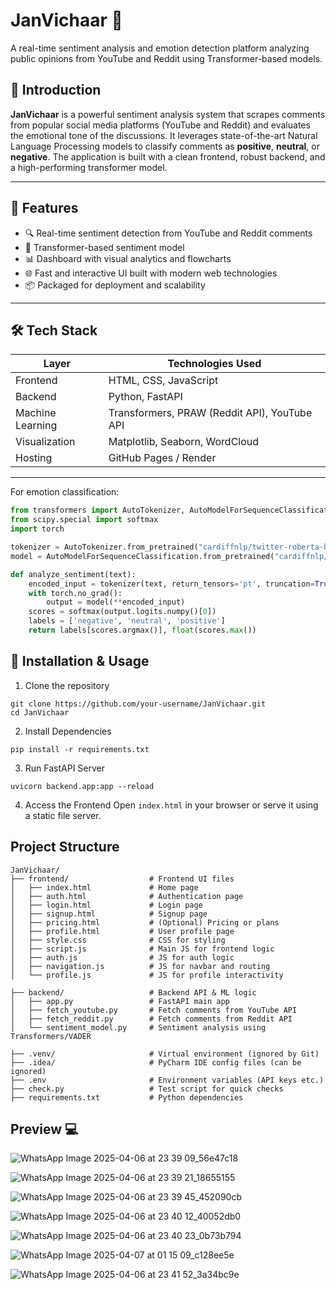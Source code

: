 # JanVichaar 🎯
A real-time sentiment analysis and emotion detection platform analyzing public opinions from YouTube and Reddit using Transformer-based models.

## 🚀 Introduction

**JanVichaar** is a powerful sentiment analysis system that scrapes comments from popular social media platforms (YouTube and Reddit) and evaluates the emotional tone of the discussions. It leverages state-of-the-art Natural Language Processing models to classify comments as **positive**, **neutral**, or **negative**. The application is built with a clean frontend, robust backend, and a high-performing transformer model.

---

## 🧠 Features

- 🔍 Real-time sentiment detection from YouTube and Reddit comments
- 🤖 Transformer-based sentiment model 
- 📊 Dashboard with visual analytics and flowcharts
- 🌐 Fast and interactive UI built with modern web technologies
- 📦 Packaged for deployment and scalability

---

## 🛠️ Tech Stack

| Layer       | Technologies Used                                |
|------------|--------------------------------------------------|
| Frontend   | HTML, CSS, JavaScript                            |
| Backend    | Python, FastAPI                                  |
| Machine Learning | Transformers, PRAW (Reddit API), YouTube API |
| Visualization | Matplotlib, Seaborn, WordCloud                |
| Hosting    | GitHub Pages / Render     |

---

For emotion classification:

```python
from transformers import AutoTokenizer, AutoModelForSequenceClassification
from scipy.special import softmax
import torch

tokenizer = AutoTokenizer.from_pretrained("cardiffnlp/twitter-roberta-base-sentiment")
model = AutoModelForSequenceClassification.from_pretrained("cardiffnlp/twitter-roberta-base-sentiment")

def analyze_sentiment(text):
    encoded_input = tokenizer(text, return_tensors='pt', truncation=True)
    with torch.no_grad():
        output = model(**encoded_input)
    scores = softmax(output.logits.numpy()[0])
    labels = ['negative', 'neutral', 'positive']
    return labels[scores.argmax()], float(scores.max())
```

## 🔧 Installation & Usage

1. Clone the repository

```
git clone https://github.com/your-username/JanVichaar.git
cd JanVichaar
```
2. Install Dependencies

```
pip install -r requirements.txt
```

3. Run FastAPI Server

```
uvicorn backend.app:app --reload
```

4. Access the Frontend
Open ```index.html``` in your browser or serve it using a static file server.

## Project Structure
```
JanVichaar/
├── frontend/                  # Frontend UI files
│   ├── index.html             # Home page
│   ├── auth.html              # Authentication page
│   ├── login.html             # Login page
│   ├── signup.html            # Signup page
│   ├── pricing.html           # (Optional) Pricing or plans
│   ├── profile.html           # User profile page
│   ├── style.css              # CSS for styling
│   ├── script.js              # Main JS for frontend logic
│   ├── auth.js                # JS for auth logic
│   ├── navigation.js          # JS for navbar and routing
│   └── profile.js             # JS for profile interactivity

├── backend/                   # Backend API & ML logic
│   ├── app.py                 # FastAPI main app
│   ├── fetch_youtube.py       # Fetch comments from YouTube API
│   ├── fetch_reddit.py        # Fetch comments from Reddit API
│   └── sentiment_model.py     # Sentiment analysis using Transformers/VADER

├── .venv/                     # Virtual environment (ignored by Git)
├── .idea/                     # PyCharm IDE config files (can be ignored)
├── .env                       # Environment variables (API keys etc.)
├── check.py                   # Test script for quick checks
├── requirements.txt           # Python dependencies
```


## Preview 💻

![WhatsApp Image 2025-04-06 at 23 39 09_56e47c18](https://github.com/user-attachments/assets/2de7561b-2cef-4198-8906-327bd2cfb816)

![WhatsApp Image 2025-04-06 at 23 39 21_18655155](https://github.com/user-attachments/assets/05e59700-2b39-4751-a473-b606ee16924d)

![WhatsApp Image 2025-04-06 at 23 39 45_452090cb](https://github.com/user-attachments/assets/904c6f4d-d08f-4f3e-baed-35c27a909b49)

![WhatsApp Image 2025-04-06 at 23 40 12_40052db0](https://github.com/user-attachments/assets/a0beab1b-9ec5-419b-9ebd-2e2ed85e9c56)

![WhatsApp Image 2025-04-06 at 23 40 23_0b73b794](https://github.com/user-attachments/assets/dfa2c645-ed3e-44ea-a3d0-94bde53729bd)

![WhatsApp Image 2025-04-07 at 01 15 09_c128ee5e](https://github.com/user-attachments/assets/4094f6f2-4e45-4bbd-a16a-c33de775dcf1)

![WhatsApp Image 2025-04-06 at 23 41 52_3a34bc9e](https://github.com/user-attachments/assets/fc571d1b-d4f2-429f-a502-ba57227bb273)



